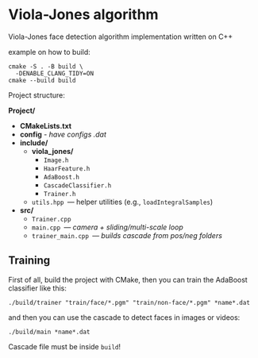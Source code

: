 # Viola-Jones algorithm

Viola-Jones face detection algorithm implementation written on C++

example on how to build:
```
cmake -S . -B build \
  -DENABLE_CLANG_TIDY=ON
cmake --build build
```

Project structure:

**Project/**
- **CMakeLists.txt**
- **config** - _have configs .dat_
- **include/**
  - **viola_jones/**
    - `Image.h`
    - `HaarFeature.h`
    - `AdaBoost.h`
    - `CascadeClassifier.h`
    - `Trainer.h`
  - `utils.hpp` — helper utilities (e.g., `loadIntegralSamples`)
- **src/**
  - `Trainer.cpp`
  - `main.cpp` — _camera + sliding/multi-scale loop_
  - `trainer_main.cpp` — _builds cascade from *pos/neg* folders_

## Training

First of all, build the project with CMake, then you can train the AdaBoost classifier like this:

```
./build/trainer "train/face/*.pgm" "train/non-face/*.pgm" *name*.dat
```

and then you can use the cascade to detect faces in images or videos:

```
./build/main *name*.dat
```

Cascade file must be inside `build`!
